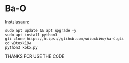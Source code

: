 # Ba-O

Instalasaun:

    sudo apt update && apt upgrade -y
    sudo apt install python3
    git clone https://https://github.com/w0toxk19w/Ba-O.git
    cd w0toxk19w
    python3 koko.py

THANKS FOR USE THE CODE 

